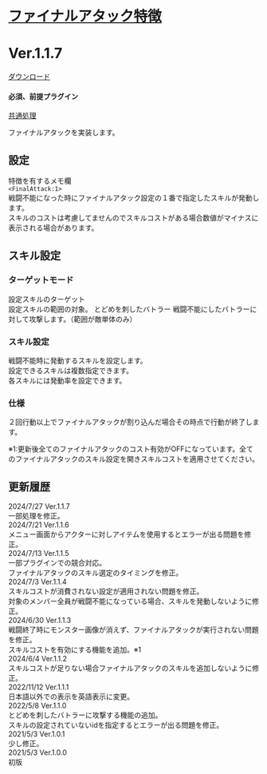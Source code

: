 # [ファイナルアタック特徴](https://raw.githubusercontent.com/nuun888/MZ/master/NUUN_FinalAttack.js)
# Ver.1.1.7
[ダウンロード](https://raw.githubusercontent.com/nuun888/MZ/master/NUUN_FinalAttack.js)
#### 必須、前提プラグイン
[共通処理](https://github.com/nuun888/MZ/blob/master/README/Base.md)  

ファイナルアタックを実装します。  

## 設定
特徴を有するメモ欄  
`<FinalAttack:1>`  
戦闘不能になった時にファイナルアタック設定の１番で指定したスキルが発動します。  
スキルのコストは考慮してませんのでスキルコストがある場合数値がマイナスに表示される場合があります。  

## スキル設定
### ターゲットモード
設定スキルのターゲット  
設定スキルの範囲の対象。
とどめを刺したバトラー
戦闘不能にしたバトラーに対して攻撃します。（範囲が敵単体のみ）

### スキル設定
戦闘不能時に発動するスキルを設定します。  
設定できるスキルは複数指定できます。  
各スキルには発動率を設定できます。  

### 仕様
２回行動以上でファイナルアタックが割り込んだ場合その時点で行動が終了します。  

※1:更新後全てのファイナルアタックのコスト有効がOFFになっています。全てのファイナルアタックのスキル設定を開きスキルコストを適用させてください。  

## 更新履歴
2024/7/27 Ver.1.1.7  
一部処理を修正。  
2024/7/21 Ver.1.1.6  
メニュー画面からアクターに対しアイテムを使用するとエラーが出る問題を修正。  
2024/7/13 Ver.1.1.5  
一部プラグインでの競合対応。  
ファイナルアタックのスキル選定のタイミングを修正。  
2024/7/3 Ver.1.1.4  
スキルコストが消費されない設定が適用されない問題を修正。  
対象のメンバー全員が戦闘不能になっている場合、スキルを発動しないように修正。  
2024/6/30 Ver.1.1.3  
戦闘終了時にモンスター画像が消えず、ファイナルアタックが実行されない問題を修正。  
スキルコストを有効にする機能を追加。※1  
2024/6/4 Ver.1.1.2  
スキルコストが足りない場合ファイナルアタックのスキルを追加しないように修正。  
2022/11/12 Ver.1.1.1  
日本語以外での表示を英語表示に変更。  
2022/5/8 Ver.1.1.0  
とどめを刺したバトラーに攻撃する機能の追加。  
スキルの設定されていないidを指定するとエラーが出る問題を修正。  
2021/5/3 Ver.1.0.1  
少し修正。  
2021/5/3 Ver.1.0.0  
 初版  
